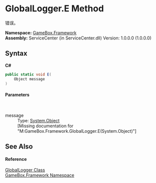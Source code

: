 # GlobalLogger.E Method 
 

错误。

**Namespace:**&nbsp;<a href="a8957fe6-9cc0-3a6d-cd5c-a2a246efee1e">GameBox.Framework</a><br />**Assembly:**&nbsp;ServiceCenter (in ServiceCenter.dll) Version: 1.0.0.0 (1.0.0.0)

## Syntax

**C#**<br />
``` C#
public static void E(
	Object message
)
```


#### Parameters
&nbsp;<dl><dt>message</dt><dd>Type: <a href="http://msdn2.microsoft.com/zh-cn/library/e5kfa45b" target="_blank">System.Object</a><br />\[Missing <param name="message"/> documentation for "M:GameBox.Framework.GlobalLogger.E(System.Object)"\]</dd></dl>

## See Also


#### Reference
<a href="9c7604a9-01e1-6483-157e-769e11fdec74">GlobalLogger Class</a><br /><a href="a8957fe6-9cc0-3a6d-cd5c-a2a246efee1e">GameBox.Framework Namespace</a><br />